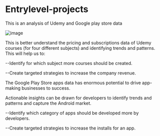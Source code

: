 # Entrylevel-projects

This is an analysis of Udemy and Google play store data

![image](https://i.ytimg.com/vi/py_JX8n5ScM/hqdefault.jpg)


This is  better understand the pricing and subscriptions data of Udemy courses (for four different subjects) and identifying trends and patterns.
This will help us to:

--Identify for which subject more courses should be created.

--Create targeted strategies to increase the company revenue.



The Google Play Store apps data has enormous potential to drive app-making businesses to success. 

Actionable insights can be drawn for developers to identify trends and patterns and capture the Android market.

--Identify  which category of apps  should be developed more by developers.

--Create targeted strategies to increase the installs for an app.
